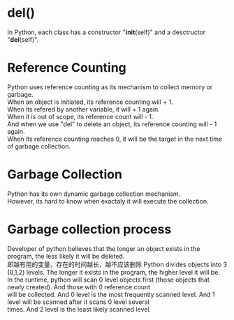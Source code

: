 # __del__()
In Python, each class has a constructor "__init__(self)" and a desctructor "__del__(self)".  

# Reference Counting
Python uses reference counting as its mechanism to collect memory or garbage.  
When an object is initiated, its reference counting will + 1.  
When its refered by another variable, it will + 1 again.  
When it is out of scope, its reference count will - 1.  
And when we use "del" to delete an object, its reference counting will - 1 again.  
When its reference counting reaches 0, it will be the target in the next time of garbage collection.

# Garbage Collection
Python has its own dynamic garbage collection mechanism.  
However, its hard to know when exactaly it will execute the collection.  

# Garbage collection process
Developer of python believes that the longer an object exists in the program, the less likely it will be deleted.  
即越有用的变量，存在的时间越长，越不应该删除
Python divides objects into 3 (0,1,2) levels. The longer it exists in the program, the higher level it will be.   
In the runtime, python will scan 0 level objects first (those objects that newly created). And those with 0 reference count   
will be collected. And 0 level is the most frequently scanned level. And 1 level will be scanned after it scans 0 level several   
times. And 2 level is the least likely scanned level. 
